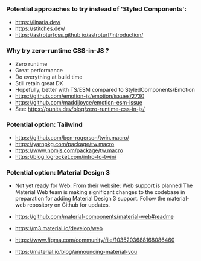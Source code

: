 ### Potential approaches to try instead of 'Styled Components':

- https://linaria.dev/
- https://stitches.dev/
- https://astroturfcss.github.io/astroturf/introduction/

### Why try zero-runtime CSS-in-JS ?

- Zero runtime
- Great performance
- Do everything at build time
- Still retain great DX
- Hopefully, better with TS/ESM compared to StyledComponents/Emotion
- https://github.com/emotion-js/emotion/issues/2730
- https://github.com/maddijoyce/emotion-esm-issue
- See: https://punits.dev/blog/zero-runtime-css-in-js/

### Potential option: Tailwind

- https://github.com/ben-rogerson/twin.macro/
- https://yarnpkg.com/package/tw.macro
- https://www.npmjs.com/package/tw.macro
- https://blog.logrocket.com/intro-to-twin/

### Potential option: Material Design 3

- Not yet ready for Web. From their website:
  Web support is planned
  The Material Web team is making significant changes to the codebase in preparation for adding Material Design 3 support. Follow the material-web repository on Github for updates.

- https://github.com/material-components/material-web#readme
- https://m3.material.io/develop/web
- https://www.figma.com/community/file/1035203688168086460
- https://material.io/blog/announcing-material-you
